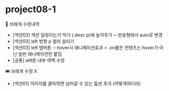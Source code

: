 # project08-1

🎈 브레게 수정내역
- [섹션03] 섹션 덜컹이는거 막기 (.desc p)에 높이주기 ─ 반응형에서 auto로 변경
- [섹션03] left 방향 p 컬러 살리기
- [섹션03] left 탭버튼 ─ hover시 애니메이션효과 > .on붙은 컨텐츠는 hover가 아닌 일반 애니메이션만 붙임
- [공통] a버튼 내부 여백 수정


🎟 브레게 수정 X
- [섹션01]  이미지를 클릭하면 넘어갈 수 있는 옵션 추가 (어떻게하더라)
